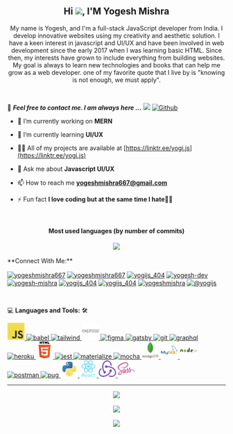<h2 align="center">Hi <img src="https://media.giphy.com/media/5HyXGsoFzXWPKFx07j/giphy.gif" width="30">, I'M Yogesh Mishra</h2>
<p align="center">My name is Yogesh, and I'm a full-stack JavaScript developer from India. I develop innovative websites using my creativity and aesthetic solution.
I have a keen interest in javascript and UI/UX and have been involved in web development since the early 2017 when I was learning basic HTML. Since then, my interests have grown to include everything from building websites. My goal is always to learn new technologies and books that can help me grow as a web developer. one of my favorite quote that I live by is "knowing is not enough, we must apply".</p>
<br />

📝 ***Feel free to contact me. I am always here ...*** <img src="https://media.giphy.com/media/WUlplcMpOCEmTGBtBW/giphy.gif" width="30">  [![Github](https://img.shields.io/github/followers/yogeshmishra667?label=Follow%20Me&style=social)](https://github.com/yogeshmishra667)
<br />

<p align="left">  </p>

- 🔭 I’m currently working on **MERN**

- 🌱 I’m currently learning **UI/UX**

- 👨‍💻 All of my projects are available at [https://linktr.ee/yogi.js](https://linktr.ee/yogi.js)

- 💬 Ask me about **Javascript UI/UX**

- 📫 How to reach me **yogeshmishra667@gmail.com**

- ⚡ Fun fact **I love coding but at the same time I hate🤣🤣**

<br/>

<h4 align="center">Most used languages (by number of commits)</h4>
<p align="center">
	<a href="https://profile.codersrank.io/user/yogeshmishra667#Tech%20Skills">
		<img width="900em" src="https://cr-skills-chart-widget.azurewebsites.net/api/api?username=yogeshmishra667&padding=15&labels=true&legend=true&tooltip=true&max-labels=36&branding=false&skills=CSS,Go,HTML,Java,JavaScript,Jupyter%20Notebook,PHP,Python,Ruby,Rust,SCSS,SQL,Scala,Shell,TSQL,TypeScript,Vue&bg=white">
	</a>
</p>
 **Connect With Me:**  <br />

<p align="left">
<a href="https://codepen.io/yogeshmishra667" target="blank"><img align="center" src="https://raw.githubusercontent.com/rahuldkjain/github-profile-readme-generator/master/src/images/icons/Social/codepen.svg" alt="yogeshmishra667" height="30" width="40" /></a>
<a href="https://dev.to/yogeshmishra667" target="blank"><img align="center" src="https://raw.githubusercontent.com/rahuldkjain/github-profile-readme-generator/master/src/images/icons/Social/devto.svg" alt="yogeshmishra667" height="30" width="40" /></a>
<a href="https://twitter.com/yogijs_404" target="blank"><img align="center" src="https://raw.githubusercontent.com/rahuldkjain/github-profile-readme-generator/master/src/images/icons/Social/twitter.svg" alt="yogijs_404" height="30" width="40" /></a>
<a href="https://linkedin.com/in/yogesh-dev" target="blank"><img align="center" src="https://raw.githubusercontent.com/rahuldkjain/github-profile-readme-generator/master/src/images/icons/Social/linked-in-alt.svg" alt="yogesh-dev" height="30" width="40" /></a>
<a href="https://stackoverflow.com/users/yogesh-mishra" target="blank"><img align="center" src="https://raw.githubusercontent.com/rahuldkjain/github-profile-readme-generator/master/src/images/icons/Social/stack-overflow.svg" alt="yogesh-mishra" height="30" width="40" /></a>
<a href="https://instagram.com/yogijs_404" target="blank"><img align="center" src="https://raw.githubusercontent.com/rahuldkjain/github-profile-readme-generator/master/src/images/icons/Social/instagram.svg" alt="yogijs_404" height="30" width="40" /></a>
<a href="https://dribbble.com/yogijs_404" target="blank"><img align="center" src="https://raw.githubusercontent.com/rahuldkjain/github-profile-readme-generator/master/src/images/icons/Social/dribbble.svg" alt="yogijs_404" height="30" width="40" /></a>
<a href="https://www.behance.net/yogeshmishra" target="blank"><img align="center" src="https://raw.githubusercontent.com/rahuldkjain/github-profile-readme-generator/master/src/images/icons/Social/behance.svg" alt="yogeshmishra" height="30" width="40" /></a>
<a href="https://medium.com/@yogijs" target="blank"><img align="center" src="https://raw.githubusercontent.com/rahuldkjain/github-profile-readme-generator/master/src/images/icons/Social/medium.svg" alt="@yogijs" height="30" width="40" /></a>
</p>
<br/>

💻 **Languages and Tools:** 🛠️<br />

<p align="left"> <a href="https://developer.mozilla.org/en-US/docs/Web/JavaScript" target="_blank" rel="noreferrer"> <img src="https://raw.githubusercontent.com/devicons/devicon/master/icons/javascript/javascript-original.svg" alt="javascript" width="40" height="40"/> </a> <a href="https://babeljs.io/" target="_blank" rel="noreferrer"> <img src="https://www.vectorlogo.zone/logos/babeljs/babeljs-icon.svg" alt="babel" width="40" height="40"/> </a> <a href="https://tailwindcss.com/" target="_blank" rel="noreferrer"> <img src="https://www.vectorlogo.zone/logos/tailwindcss/tailwindcss-icon.svg" alt="tailwind" width="40" height="40"/> </a><a href="https://expressjs.com" target="_blank" rel="noreferrer"> <img src="https://raw.githubusercontent.com/devicons/devicon/master/icons/express/express-original-wordmark.svg" alt="express" width="40" height="40"/> </a> <a href="https://www.figma.com/" target="_blank" rel="noreferrer"> <img src="https://www.vectorlogo.zone/logos/figma/figma-icon.svg" alt="figma" width="40" height="40"/> </a> <a href="https://www.gatsbyjs.com/" target="_blank" rel="noreferrer"> <img src="https://www.vectorlogo.zone/logos/gatsbyjs/gatsbyjs-icon.svg" alt="gatsby" width="40" height="40"/> </a> <a href="https://git-scm.com/" target="_blank" rel="noreferrer"> <img src="https://www.vectorlogo.zone/logos/git-scm/git-scm-icon.svg" alt="git" width="40" height="40"/> </a> <a href="https://graphql.org" target="_blank" rel="noreferrer"> <img src="https://www.vectorlogo.zone/logos/graphql/graphql-icon.svg" alt="graphql" width="40" height="40"/> </a> <a href="https://heroku.com" target="_blank" rel="noreferrer"> <img src="https://www.vectorlogo.zone/logos/heroku/heroku-icon.svg" alt="heroku" width="40" height="40"/> </a> <a href="https://www.w3.org/html/" target="_blank" rel="noreferrer"> <img src="https://raw.githubusercontent.com/devicons/devicon/master/icons/html5/html5-original-wordmark.svg" alt="html5" width="40" height="40"/> </a> <a href="https://jestjs.io" target="_blank" rel="noreferrer"> <img src="https://www.vectorlogo.zone/logos/jestjsio/jestjsio-icon.svg" alt="jest" width="40" height="40"/> </a>  <a href="https://materializecss.com/" target="_blank" rel="noreferrer"> <img src="https://raw.githubusercontent.com/prplx/svg-logos/5585531d45d294869c4eaab4d7cf2e9c167710a9/svg/materialize.svg" alt="materialize" width="40" height="40"/> </a> <a href="https://mochajs.org" target="_blank" rel="noreferrer"> <img src="https://www.vectorlogo.zone/logos/mochajs/mochajs-icon.svg" alt="mocha" width="40" height="40"/> </a> <a href="https://www.mongodb.com/" target="_blank" rel="noreferrer"> <img src="https://raw.githubusercontent.com/devicons/devicon/master/icons/mongodb/mongodb-original-wordmark.svg" alt="mongodb" width="40" height="40"/> </a> <a href="https://www.mysql.com/" target="_blank" rel="noreferrer"> <img src="https://raw.githubusercontent.com/devicons/devicon/master/icons/mysql/mysql-original-wordmark.svg" alt="mysql" width="40" height="40"/> </a> <a href="https://nodejs.org" target="_blank" rel="noreferrer"> <img src="https://raw.githubusercontent.com/devicons/devicon/master/icons/nodejs/nodejs-original-wordmark.svg" alt="nodejs" width="40" height="40"/> </a> <a href="https://postman.com" target="_blank" rel="noreferrer"> <img src="https://www.vectorlogo.zone/logos/getpostman/getpostman-icon.svg" alt="postman" width="40" height="40"/> </a> <a href="https://pugjs.org" target="_blank" rel="noreferrer"> <img src="https://cdn.worldvectorlogo.com/logos/pug.svg" alt="pug" width="40" height="40"/> </a> <a href="https://www.python.org" target="_blank" rel="noreferrer"> <img src="https://raw.githubusercontent.com/devicons/devicon/master/icons/python/python-original.svg" alt="python" width="40" height="40"/> </a> <a href="https://reactjs.org/" target="_blank" rel="noreferrer"> <img src="https://raw.githubusercontent.com/devicons/devicon/master/icons/react/react-original-wordmark.svg" alt="react" width="40" height="40"/> </a> <a href="https://redux.js.org" target="_blank" rel="noreferrer"> <img src="https://raw.githubusercontent.com/devicons/devicon/master/icons/redux/redux-original.svg" alt="redux" width="40" height="40"/> </a> <a href="https://sass-lang.com" target="_blank" rel="noreferrer"> <img src="https://raw.githubusercontent.com/devicons/devicon/master/icons/sass/sass-original.svg" alt="sass" width="40" height="40"/> 
<br/>

<hr>

<p align="center">
	<img width="450em" src="https://github-readme-stats.vercel.app/api?username=yogeshmishra667&show_icons=true&include_all_commits=true&count_private=true&border=true" />
</p>

<p align="center">
	<img width="450em" src="https://github-readme-streak-stats.herokuapp.com/?user=yogeshmishra667&include_all_commits=true&border=true&include_private=True"/>
</p>

<p align="center">
	<img width="450em" src="https://github-readme-stats.vercel.app/api/top-langs/?username=yogeshmishra667&layout=compact&custom_title=Most%20used%20languages&langs_count=10&include_all_commits=true&hide_progress=true&border=true&hide=">
</p>

<!-- <h4 align="center">Lines of Code per language in the last year only</h4>
<p align="center">
	<img width="450em" src="https://api.githubtrends.io/user/svg/yogeshmishra667/langs?time_range=three_year&include_private=True&loc_metric=changed">
</p> -->
